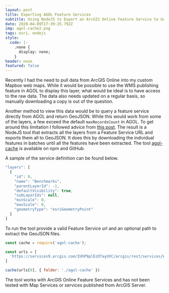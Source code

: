 ```yaml
---
layout: post
title: Exporting AGOL Feature Services
subtitle: Using NodeJS to Export an ArcGIS Online Feature Service to GeoJSON
date: 2020-04-09T17:39:25.792Z
img: agol-cache2.png
tags: esri, nodejs
style:
  code: |-
    .none {
      display: none;
    }
header: none
featured: false
---
```

Recently I had the need to pull data from ArcGIS Online into my custom Mapbox web maps. While it would be possible to use the WMS publishing feature in AGOL to display this layer, what would be ideal is to have access to the raw data. The data also needs updated on a regular basis, so manually downloading a copy is out of the question.

Another method to view this data would be to query a feature service directly from AGOL and return GeoJSON. While this would work from some of the layers, a few exceed the default `maxRecordsCount` in AGOL. To get around this limitation I followed advice from [this post](https://blog.cartong.org/2019/03/29/harvesting-large-quantity-data-from-arcgis-rest-services-using-tool/). The result is a NodeJS tool that extracts all the layers from a Feature Service URL and exports them all to GeoJSON. It does this by downloading the individual features in batches until all the features have been extracted. The tool [agol-cache](https://www.npmjs.com/package/agol-cache) is available on npm and GitHub.

A sample of the service definition can be found below.
```JavaScript
"layers": [
  {
    "id": 0,
    "name": "Benchmarks",
    "parentLayerId": -1,
    "defaultVisibility": true,
    "subLayerIds": null,
    "minScale": 0,
    "maxScale": 0,
    "geometryType": "esriGeometryPoint"
  }
]
```

To run the tool provide a valid Feature Service url and an optional path to extract the GeoJSON files.

```JavaScript
const cache = require('agol-cache');

const urls = [
  'https://services9.arcgis.com/IUhP9plEzDTayUVC/arcgis/rest/services/Water_System_View/FeatureServer'
]

cache(urls[0], { folder: './agol-cache' })
```

The tool works with ArcGIS Online Feature Services and has not been tested with Map Services or services published from ArcGIS Server. 